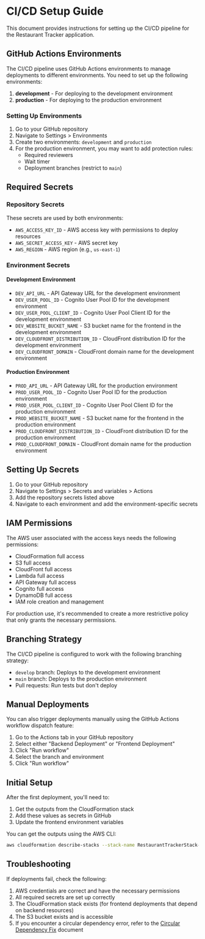 # CI/CD Setup Guide

This document provides instructions for setting up the CI/CD pipeline for the Restaurant Tracker application.

## GitHub Actions Environments

The CI/CD pipeline uses GitHub Actions environments to manage deployments to different environments. You need to set up the following environments:

1. **development** - For deploying to the development environment
2. **production** - For deploying to the production environment

### Setting Up Environments

1. Go to your GitHub repository
2. Navigate to Settings > Environments
3. Create two environments: `development` and `production`
4. For the production environment, you may want to add protection rules:
   - Required reviewers
   - Wait timer
   - Deployment branches (restrict to `main`)

## Required Secrets

### Repository Secrets

These secrets are used by both environments:

- `AWS_ACCESS_KEY_ID` - AWS access key with permissions to deploy resources
- `AWS_SECRET_ACCESS_KEY` - AWS secret key
- `AWS_REGION` - AWS region (e.g., `us-east-1`)

### Environment Secrets

#### Development Environment

- `DEV_API_URL` - API Gateway URL for the development environment
- `DEV_USER_POOL_ID` - Cognito User Pool ID for the development environment
- `DEV_USER_POOL_CLIENT_ID` - Cognito User Pool Client ID for the development environment
- `DEV_WEBSITE_BUCKET_NAME` - S3 bucket name for the frontend in the development environment
- `DEV_CLOUDFRONT_DISTRIBUTION_ID` - CloudFront distribution ID for the development environment
- `DEV_CLOUDFRONT_DOMAIN` - CloudFront domain name for the development environment

#### Production Environment

- `PROD_API_URL` - API Gateway URL for the production environment
- `PROD_USER_POOL_ID` - Cognito User Pool ID for the production environment
- `PROD_USER_POOL_CLIENT_ID` - Cognito User Pool Client ID for the production environment
- `PROD_WEBSITE_BUCKET_NAME` - S3 bucket name for the frontend in the production environment
- `PROD_CLOUDFRONT_DISTRIBUTION_ID` - CloudFront distribution ID for the production environment
- `PROD_CLOUDFRONT_DOMAIN` - CloudFront domain name for the production environment

## Setting Up Secrets

1. Go to your GitHub repository
2. Navigate to Settings > Secrets and variables > Actions
3. Add the repository secrets listed above
4. Navigate to each environment and add the environment-specific secrets

## IAM Permissions

The AWS user associated with the access keys needs the following permissions:

- CloudFormation full access
- S3 full access
- CloudFront full access
- Lambda full access
- API Gateway full access
- Cognito full access
- DynamoDB full access
- IAM role creation and management

For production use, it's recommended to create a more restrictive policy that only grants the necessary permissions.

## Branching Strategy

The CI/CD pipeline is configured to work with the following branching strategy:

- `develop` branch: Deploys to the development environment
- `main` branch: Deploys to the production environment
- Pull requests: Run tests but don't deploy

## Manual Deployments

You can also trigger deployments manually using the GitHub Actions workflow dispatch feature:

1. Go to the Actions tab in your GitHub repository
2. Select either "Backend Deployment" or "Frontend Deployment"
3. Click "Run workflow"
4. Select the branch and environment
5. Click "Run workflow"

## Initial Setup

After the first deployment, you'll need to:

1. Get the outputs from the CloudFormation stack
2. Add these values as secrets in GitHub
3. Update the frontend environment variables

You can get the outputs using the AWS CLI:

```bash
aws cloudformation describe-stacks --stack-name RestaurantTrackerStack-dev --query 'Stacks[0].Outputs' --output table
```

## Troubleshooting

If deployments fail, check the following:

1. AWS credentials are correct and have the necessary permissions
2. All required secrets are set up correctly
3. The CloudFormation stack exists (for frontend deployments that depend on backend resources)
4. The S3 bucket exists and is accessible
5. If you encounter a circular dependency error, refer to the [Circular Dependency Fix](./CIRCULAR-DEPENDENCY-FIX.md) document
